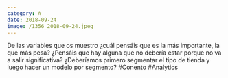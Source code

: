 ```yaml
--- 
category: A 
date: 2018-09-24 
image: /1356_2018-09-24.jpeg 
--- 
```


De las variables que os muestro ¿cuál pensáis que es la más importante, la que más pesa? ¿Pensáis que hay alguna que no debería estar porque no va a salir significativa? ¿Deberíamos primero segmentar el tipo de tienda y luego hacer un modelo por segmento? #Conento #Analytics